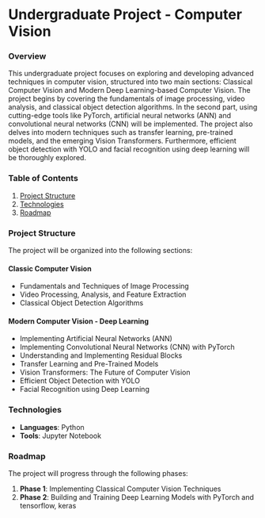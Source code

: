 # Undergraduate Project - Computer Vision

### Overview

This undergraduate project focuses on exploring and developing advanced techniques in computer vision, structured into two main sections: Classical Computer Vision and Modern Deep Learning-based Computer Vision. The project begins by covering the fundamentals of image processing, video analysis, and classical object detection algorithms. In the second part, using cutting-edge tools like PyTorch, artificial neural networks (ANN) and convolutional neural networks (CNN) will be implemented. The project also delves into modern techniques such as transfer learning, pre-trained models, and the emerging Vision Transformers. Furthermore, efficient object detection with YOLO and facial recognition using deep learning will be thoroughly explored.

### Table of Contents

1.  [Project Structure](#project-structure)
2.  [Technologies](#technologies)
3.  [Roadmap](#roadmap)

### Project Structure

The project will be organized into the following sections:
#### Classic Computer Vision
- Fundamentals and Techniques of Image Processing
- Video Processing, Analysis, and Feature Extraction
- Classical Object Detection Algorithms
#### Modern Computer Vision - Deep Learning
- Implementing Artificial Neural Networks (ANN)
- Implementing Convolutional Neural Networks (CNN) with PyTorch
- Understanding and Implementing Residual Blocks
- Transfer Learning and Pre-Trained Models
- Vision Transformers: The Future of Computer Vision
- Efficient Object Detection with YOLO
- Facial Recognition using Deep Learning

### Technologies

-   **Languages**: Python
-   **Tools**: Jupyter Notebook

### Roadmap

The project will progress through the following phases:
1. **Phase 1**: Implementing Classical Computer Vision Techniques
2. **Phase 2**: Building and Training Deep Learning Models with PyTorch and tensorflow, keras
